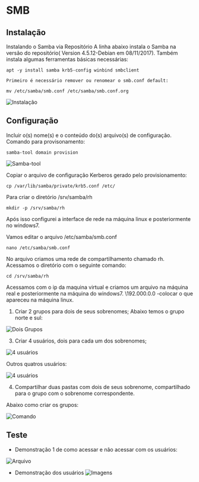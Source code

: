 # SMB

## Instalação
Instalando o Samba via Repositório
A linha abaixo instala o Samba na versão do repositório( Version 4.5.12-Debian em 08/11/2017). Também instala algumas ferramentas básicas necessárias:
```
apt -y install samba krb5-config winbind smbclient

Primeiro é necessário remover ou renomear o smb.conf default:

mv /etc/samba/smb.conf /etc/samba/smb.conf.org
```

![Instalação](../images/apt-samba.png)

## Configuração

Incluir o(s) nome(s) e o conteúdo do(s) arquivo(s) de configuração.
Comando para provisonamento:
``` 
samba-tool domain provision 
 ```

 ![Samba-tool](../images/samba-tool.png)

Copiar o arquivo de configuração Kerberos gerado pelo provisionamento:
``` 
cp /var/lib/samba/private/krb5.conf /etc/

```
Para criar o diretório /srv/samba/rh
```
mkdir -p /srv/samba/rh

```
 Após isso configurei a interface de rede na máquina linux  e posteriormente no windows7.

 Vamos editar o arquivo /etc/samba/smb.conf
 ```
 nano /etc/samba/smb.conf

 ```
 No arquivo criamos uma rede de compartilhamento chamado rh.
 Acessamos o diretório com o seguinte comando:
 
   `cd /srv/samba/rh`
 


Acessamos com o ip da maquina virtual e criamos um arquivo na máquina real e posteriormente na máquina do windows7. 
\\192.000.0.0 -colocar o que apareceu na máquina linux.
1. Criar 2 grupos para dois de seus sobrenomes;
Abaixo temos o grupo norte e sul:

  ![Dois Grupos](../images/sul-norte.png)

3. Criar 4 usuários, dois para cada um dos sobrenomes;

![4 usuários](../images/4users.png) 

Outros quatros usuários:

![4 usuários](../images/4users2.png)

4. Compartilhar duas pastas com dois de seus sobrenome, compartilhado para o grupo com o sobrenome correspondente.
  
  Abaixo como criar os grupos:

   ![Comando](../images/comando.png)


## Teste
- Demonstração 1 de como acessar e não acessar com os usuários:

 ![Arquivo](../images/2arquivos.png)

- Demonstração dos usuários ![Imagens](../images/1arquivos.png)


